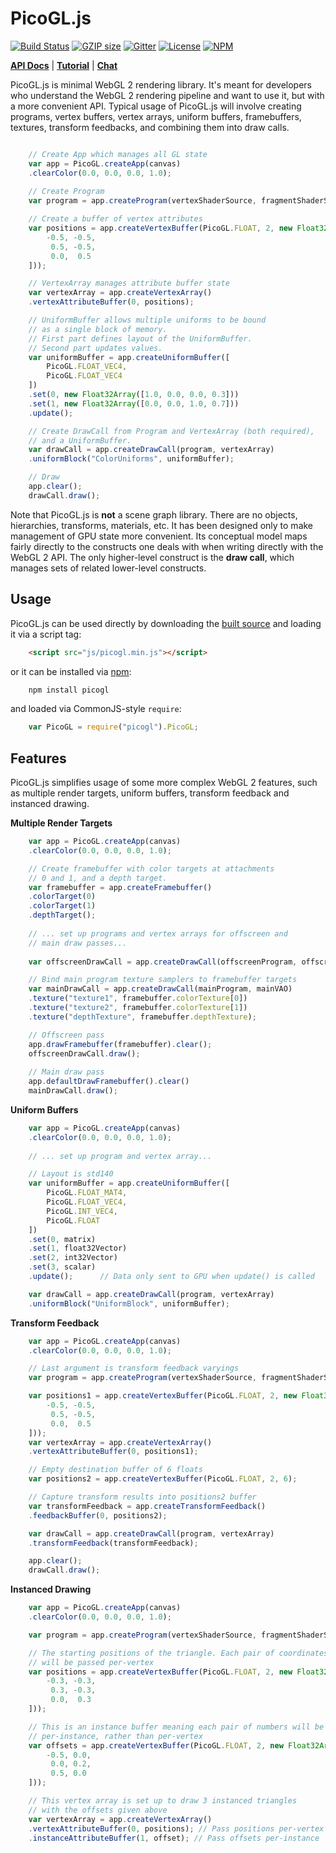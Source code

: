 PicoGL.js
========

[![Build Status](https://travis-ci.org/tsherif/picogl.js.svg?branch=master)](https://travis-ci.org/tsherif/picogl.js) [![GZIP size](https://badge-size.herokuapp.com/tsherif/picogl.js/master/build/picogl.min.js.svg?compression=gzip)](https://github.com/tsherif/picogl.js/blob/master/build/picogl.min.js) [![Gitter](https://img.shields.io/gitter/room/picogl.js/general.svg)](https://gitter.im/picogl-js/general) [![License](https://img.shields.io/github/license/tsherif/picogl.js.svg)](https://github.com/tsherif/picogl.js/blob/master/LICENSE) [![NPM](https://img.shields.io/npm/v/picogl.svg)](https://www.npmjs.com/package/picogl)

**[API Docs](https://tsherif.github.io/picogl.js/docs/)** | **[Tutorial](https://tsherif.wordpress.com/2017/07/26/webgl-2-development-with-picogl-js/)** | **[Chat](https://gitter.im/picogl-js/general)**

PicoGL.js is minimal WebGL 2 rendering library. It's meant for developers who understand the WebGL 2 rendering pipeline and want to use it, but with a more convenient API. Typical usage of PicoGL.js will involve creating programs, vertex buffers, vertex arrays, uniform buffers, framebuffers, textures, transform feedbacks, and combining them into draw calls.

```JavaScript

    // Create App which manages all GL state
    var app = PicoGL.createApp(canvas)
    .clearColor(0.0, 0.0, 0.0, 1.0);
    
    // Create Program
    var program = app.createProgram(vertexShaderSource, fragmentShaderSource);

    // Create a buffer of vertex attributes
    var positions = app.createVertexBuffer(PicoGL.FLOAT, 2, new Float32Array([
        -0.5, -0.5,
         0.5, -0.5,
         0.0,  0.5
    ]));

    // VertexArray manages attribute buffer state
    var vertexArray = app.createVertexArray()
    .vertexAttributeBuffer(0, positions);

    // UniformBuffer allows multiple uniforms to be bound
    // as a single block of memory.
    // First part defines layout of the UniformBuffer.
    // Second part updates values.
    var uniformBuffer = app.createUniformBuffer([
        PicoGL.FLOAT_VEC4,
        PicoGL.FLOAT_VEC4
    ])
    .set(0, new Float32Array([1.0, 0.0, 0.0, 0.3]))
    .set(1, new Float32Array([0.0, 0.0, 1.0, 0.7]))
    .update();

    // Create DrawCall from Program and VertexArray (both required),
    // and a UniformBuffer.
    var drawCall = app.createDrawCall(program, vertexArray)
    .uniformBlock("ColorUniforms", uniformBuffer);

    // Draw
    app.clear();
    drawCall.draw();

``` 

Note that PicoGL.js is **not** a scene graph library. There are no objects, hierarchies, transforms, materials, etc. It has been designed only to make management of GPU state more convenient. Its conceptual model maps fairly directly to the constructs one deals with when writing directly with the WebGL 2 API. The only higher-level construct is the **draw call**, which manages sets of related lower-level constructs.



Usage
-----
PicoGL.js can be used directly by downloading the [built source](https://tsherif.github.io/picogl.js/build/picogl.min.js) and loading it via a script tag:

```HTML
    <script src="js/picogl.min.js"></script>
```

or it can be installed via [npm](https://www.npmjs.com/package/picogl):

```bash
    npm install picogl
```

and loaded via CommonJS-style `require`:

```JavaScript
    var PicoGL = require("picogl").PicoGL;
```

Features
--------

PicoGL.js simplifies usage of some more complex WebGL 2 features, such as multiple render targets, uniform buffers, transform feedback and instanced drawing.

**Multiple Render Targets**

```JavaScript
    var app = PicoGL.createApp(canvas)
    .clearColor(0.0, 0.0, 0.0, 1.0);

    // Create framebuffer with color targets at attachments 
    // 0 and 1, and a depth target.
    var framebuffer = app.createFramebuffer()
    .colorTarget(0)
    .colorTarget(1)
    .depthTarget();
    
    // ... set up programs and vertex arrays for offscreen and
    // main draw passes...
    
    var offscreenDrawCall = app.createDrawCall(offscreenProgram, offscreenVAO);

    // Bind main program texture samplers to framebuffer targets
    var mainDrawCall = app.createDrawCall(mainProgram, mainVAO)
    .texture("texture1", framebuffer.colorTexture[0])
    .texture("texture2", framebuffer.colorTexture[1])
    .texture("depthTexture", framebuffer.depthTexture);

    // Offscreen pass
    app.drawFramebuffer(framebuffer).clear();
    offscreenDrawCall.draw();
    
    // Main draw pass
    app.defaultDrawFramebuffer().clear()
    mainDrawCall.draw();
```

**Uniform Buffers**

```JavaScript
    var app = PicoGL.createApp(canvas)
    .clearColor(0.0, 0.0, 0.0, 1.0);
    
    // ... set up program and vertex array...

    // Layout is std140
    var uniformBuffer = app.createUniformBuffer([
        PicoGL.FLOAT_MAT4,
        PicoGL.FLOAT_VEC4,
        PicoGL.INT_VEC4,
        PicoGL.FLOAT
    ])
    .set(0, matrix)
    .set(1, float32Vector)
    .set(2, int32Vector)
    .set(3, scalar)
    .update();      // Data only sent to GPU when update() is called

    var drawCall = app.createDrawCall(program, vertexArray)
    .uniformBlock("UniformBlock", uniformBuffer);
```

**Transform Feedback**

```JavaScript
    var app = PicoGL.createApp(canvas)
    .clearColor(0.0, 0.0, 0.0, 1.0);

    // Last argument is transform feedback varyings
    var program = app.createProgram(vertexShaderSource, fragmentShaderSource, ["vPosition"]);

    var positions1 = app.createVertexBuffer(PicoGL.FLOAT, 2, new Float32Array([
        -0.5, -0.5,
         0.5, -0.5,
         0.0,  0.5
    ]));
    var vertexArray = app.createVertexArray()
    .vertexAttributeBuffer(0, positions1);

    // Empty destination buffer of 6 floats
    var positions2 = app.createVertexBuffer(PicoGL.FLOAT, 2, 6);  

    // Capture transform results into positions2 buffer
    var transformFeedback = app.createTransformFeedback()
    .feedbackBuffer(0, positions2);

    var drawCall = app.createDrawCall(program, vertexArray)
    .transformFeedback(transformFeedback);

    app.clear();
    drawCall.draw();

``` 

**Instanced Drawing**

```JavaScript
    var app = PicoGL.createApp(canvas)
    .clearColor(0.0, 0.0, 0.0, 1.0);

    var program = app.createProgram(vertexShaderSource, fragmentShaderSource);

    // The starting positions of the triangle. Each pair of coordinates
    // will be passed per-vertex
    var positions = app.createVertexBuffer(PicoGL.FLOAT, 2, new Float32Array([
        -0.3, -0.3,
         0.3, -0.3,
         0.0,  0.3
    ]));

    // This is an instance buffer meaning each pair of numbers will be passed
    // per-instance, rather than per-vertex
    var offsets = app.createVertexBuffer(PicoGL.FLOAT, 2, new Float32Array([
        -0.5, 0.0,
         0.0, 0.2,
         0.5, 0.0
    ]));

    // This vertex array is set up to draw 3 instanced triangles 
    // with the offsets given above
    var vertexArray = app.createVertexArray()
    .vertexAttributeBuffer(0, positions); // Pass positions per-vertex
    .instanceAttributeBuffer(1, offset); // Pass offsets per-instance
```
